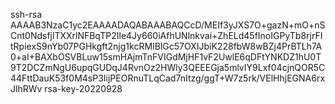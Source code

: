 ssh-rsa AAAAB3NzaC1yc2EAAAADAQABAAABAQCcD/MEIf3yJXS7O+gazN+mO+nSCnt0NdsfjlTXXrlNFBqTP2Ile4Jy660iAfhUNlnkvai+ZhELd45fInoIGPyTb8rjrFItRpiexS9nYb07PGHkgft2njg1kcRMIBlGc57OXIJbiK228fbW8wBZj4PrBTLh7A0+aI+BAXbOSVBLuw15smHAjmTnFVIGdMjHF1vF2UwlE6qDFtYNKDZ1hU0T9T2DCZmNgU6upqGUDqJ4RvnOz2HWly3QEEEGja5mlvIY9Lxf04cjnQOR5C44FttDauK53f0M4sP3IijPEORnuTLqCad7nItzg/ggT+W7z5rk/VElHhjEGNA6rxJlhRWv rsa-key-20220928
